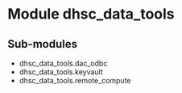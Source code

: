Module dhsc_data_tools
======================

Sub-modules
-----------
* dhsc_data_tools.dac_odbc
* dhsc_data_tools.keyvault
* dhsc_data_tools.remote_compute